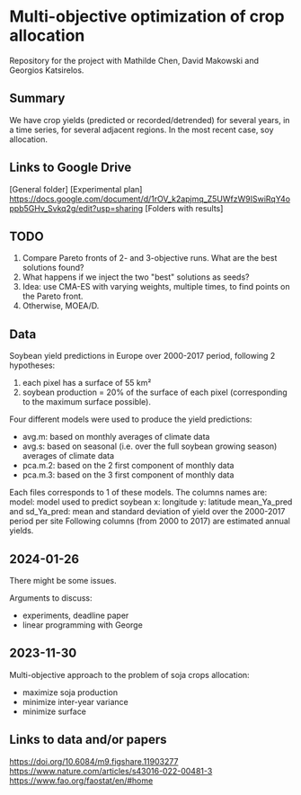 # Multi-objective optimization of crop allocation
Repository for the project with Mathilde Chen, David Makowski and Georgios Katsirelos.

## Summary
We have crop yields (predicted or recorded/detrended) for several years, in a time series, for several adjacent regions. In the most recent case, soy allocation.

## Links to Google Drive
[General folder] 
[Experimental plan] https://docs.google.com/document/d/1rOV_k2apjmq_Z5UWfzW9ISwiRqY4oppb5GHv_Svkq2g/edit?usp=sharing
[Folders with results]

## TODO
1. Compare Pareto fronts of 2- and 3-objective runs. What are the best solutions found?
2. What happens if we inject the two "best" solutions as seeds?
3. Idea: use CMA-ES with varying weights, multiple times, to find points on the Pareto front.
4. Otherwise, MOEA/D.

## Data
Soybean yield predictions in Europe over 2000-2017 period, following 2 hypotheses:
1) each pixel has a surface of 55 km²
2) soybean production = 20% of the surface of each pixel (corresponding to the maximum surface possible).

Four different models were used to produce the yield predictions:
- avg.m: based on monthly averages of climate data
- avg.s: based on seasonal (i.e. over the full soybean growing season) averages of climate data
- pca.m.2: based on the 2 first component of monthly data
- pca.m.3: based on the 3 first component of monthly data

Each files corresponds to 1 of these models. The columns names are:
model: model used to predict soybean
x: longitude
y: latitude
mean_Ya_pred and sd_Ya_pred: mean and standard deviation of yield over the 2000-2017 period per site
Following columns (from 2000 to 2017) are estimated annual yields.

## 2024-01-26
There might be some issues.

Arguments to discuss:
- experiments, deadline paper
- linear programming with George

## 2023-11-30
Multi-objective approach to the problem of soja crops allocation:
- maximize soja production
- minimize inter-year variance
- minimize surface

## Links to data and/or papers
https://doi.org/10.6084/m9.figshare.11903277
https://www.nature.com/articles/s43016-022-00481-3
https://www.fao.org/faostat/en/#home